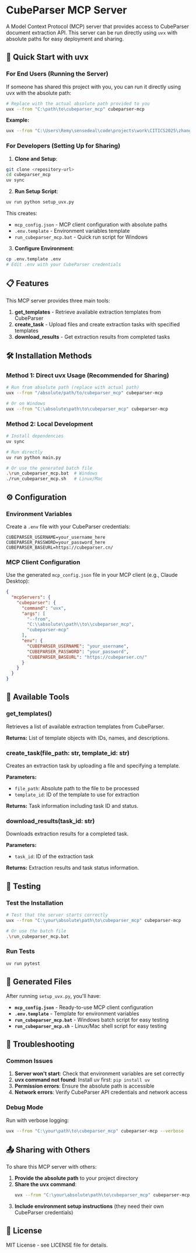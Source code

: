 # CubeParser MCP Server

A Model Context Protocol (MCP) server that provides access to CubeParser document extraction API. This server can be run directly using `uvx` with absolute paths for easy deployment and sharing.

## 🚀 Quick Start with uvx

### For End Users (Running the Server)

If someone has shared this project with you, you can run it directly using uvx with the absolute path:

```bash
# Replace with the actual absolute path provided to you
uvx --from "C:\path\to\cubeparser_mcp" cubeparser-mcp
```

**Example:**
```bash
uvx --from "C:\Users\Remy\sensedeal\code\projects\work\CITICS2025\zhangkai\cubeparser_mcp" cubeparser-mcp
```

### For Developers (Setting Up for Sharing)

1. **Clone and Setup**:
```bash
git clone <repository-url>
cd cubeparser_mcp
uv sync
```

2. **Run Setup Script**:
```bash
uv run python setup_uvx.py
```

This creates:
- `mcp_config.json` - MCP client configuration with absolute paths
- `.env.template` - Environment variables template
- `run_cubeparser_mcp.bat` - Quick run script for Windows

3. **Configure Environment**:
```bash
cp .env.template .env
# Edit .env with your CubeParser credentials
```

## 📋 Features

This MCP server provides three main tools:

1. **get_templates** - Retrieve available extraction templates from CubeParser
2. **create_task** - Upload files and create extraction tasks with specified templates
3. **download_results** - Get extraction results from completed tasks

## 🛠️ Installation Methods

### Method 1: Direct uvx Usage (Recommended for Sharing)

```bash
# Run from absolute path (replace with actual path)
uvx --from "/absolute/path/to/cubeparser_mcp" cubeparser-mcp

# Or on Windows
uvx --from "C:\absolute\path\to\cubeparser_mcp" cubeparser-mcp
```

### Method 2: Local Development

```bash
# Install dependencies
uv sync

# Run directly
uv run python main.py

# Or use the generated batch file
.\run_cubeparser_mcp.bat  # Windows
./run_cubeparser_mcp.sh   # Linux/Mac
```

## ⚙️ Configuration

### Environment Variables

Create a `.env` file with your CubeParser credentials:

```env
CUBEPARSER_USERNAME=your_username_here
CUBEPARSER_PASSWORD=your_password_here
CUBEPARSER_BASEURL=https://cubeparser.cn/
```

### MCP Client Configuration

Use the generated `mcp_config.json` file in your MCP client (e.g., Claude Desktop):

```json
{
  "mcpServers": {
    "cubeparser": {
      "command": "uvx",
      "args": [
        "--from",
        "C:\\absolute\\path\\to\\cubeparser_mcp",
        "cubeparser-mcp"
      ],
      "env": {
        "CUBEPARSER_USERNAME": "your_username",
        "CUBEPARSER_PASSWORD": "your_password",
        "CUBEPARSER_BASEURL": "https://cubeparser.cn/"
      }
    }
  }
}
```

## 🔧 Available Tools

### get_templates()

Retrieves a list of available extraction templates from CubeParser.

**Returns:** List of template objects with IDs, names, and descriptions.

### create_task(file_path: str, template_id: str)

Creates an extraction task by uploading a file and specifying a template.

**Parameters:**
- `file_path`: Absolute path to the file to be processed
- `template_id`: ID of the template to use for extraction

**Returns:** Task information including task ID and status.

### download_results(task_id: str)

Downloads extraction results for a completed task.

**Parameters:**
- `task_id`: ID of the extraction task

**Returns:** Extraction results and task status information.

## 🧪 Testing

### Test the Installation

```bash
# Test that the server starts correctly
uvx --from "C:\your\absolute\path\to\cubeparser_mcp" cubeparser-mcp

# Or use the batch file
.\run_cubeparser_mcp.bat
```

### Run Tests

```bash
uv run pytest
```

## 📁 Generated Files

After running `setup_uvx.py`, you'll have:

- **`mcp_config.json`** - Ready-to-use MCP client configuration
- **`.env.template`** - Template for environment variables
- **`run_cubeparser_mcp.bat`** - Windows batch script for easy testing
- **`run_cubeparser_mcp.sh`** - Linux/Mac shell script for easy testing

## 🚨 Troubleshooting

### Common Issues

1. **Server won't start**: Check that environment variables are set correctly
2. **uvx command not found**: Install uv first: `pip install uv`
3. **Permission errors**: Ensure the absolute path is accessible
4. **Network errors**: Verify CubeParser API credentials and network access

### Debug Mode

Run with verbose logging:

```bash
uvx --from "C:\your\path\to\cubeparser_mcp" cubeparser-mcp --verbose
```

## 📤 Sharing with Others

To share this MCP server with others:

1. **Provide the absolute path** to your project directory
2. **Share the uvx command**:
   ```bash
   uvx --from "C:\your\absolute\path\to\cubeparser_mcp" cubeparser-mcp
   ```
3. **Include environment setup instructions** (they need their own CubeParser credentials)

## 📄 License

MIT License - see LICENSE file for details.
